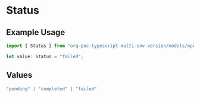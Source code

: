 # Status

## Example Usage

```typescript
import { Status } from "orq-poc-typescript-multi-env-version/models/operations";

let value: Status = "failed";
```

## Values

```typescript
"pending" | "completed" | "failed"
```